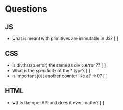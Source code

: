 # Questions

## JS
- what is meant with primitives are immutable in JS? [ ]

## CSS
- is div:has(p.error) the same as div p.error ?? [ ]
- What is the specificity of the * type? [ ]
- is important just another counter like a? -> 0? [ ]

## HTML
- wtf is the openAPI and does it even matter? [ ]
